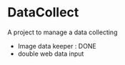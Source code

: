 # DataCollect
A project to manage a data collecting 

- Image data keeper : DONE
- double web data input


